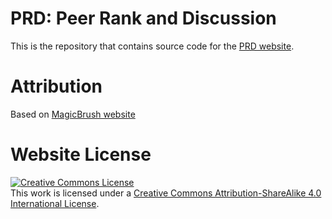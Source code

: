 # PRD: Peer Rank and Discussion

This is the repository that contains source code for the [PRD website](https://nowhereyet.github.io).

# Attribution
Based on [MagicBrush website](https://github.com/drogozhang/MagicBrush/)
# Website License
<a rel="license" href="http://creativecommons.org/licenses/by-sa/4.0/"><img alt="Creative Commons License" style="border-width:0" src="https://i.creativecommons.org/l/by-sa/4.0/88x31.png" /></a><br />This work is licensed under a <a rel="license" href="http://creativecommons.org/licenses/by-sa/4.0/">Creative Commons Attribution-ShareAlike 4.0 International License</a>.
